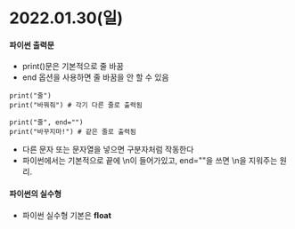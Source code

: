 # 2022.01.30(일)

#### 파이썬 출력문
+ print()문은 기본적으로 줄 바꿈
+ end 옵션을 사용하면 줄 바꿈을 안 할 수 있음
```
print("줄")
print("바꿔줘") # 각기 다른 줄로 출력됨
```
```
print("줄", end="")
print("바꾸지마!") # 같은 줄로 출력됨
```
+ 다른 문자 또는 문자열을 넣으면 구분자처럼 작동한다
+ 파이썬에서는 기본적으로 끝에 \n이 들어가있고, end=""을 쓰면 \n을 지워주는 원리.

#### 파이썬의 실수형
+ 파이썬 실수형 기본은 **float**
